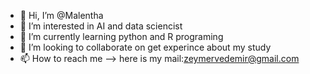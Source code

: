 - 👋 Hi, I’m @Malentha
- 👀 I’m interested in AI and data sciencist
- 🌱 I’m currently learning python and R programing
- 💞️ I’m looking to collaborate on get experince about my study
- 📫 How to reach me --> here is my mail:zeymervedemir@gmail.com 

<!---
Malentha/Malentha is a ✨ special ✨ repository because its `README.md` (this file) appears on your GitHub profile.
You can click the Preview link to take a look at your changes.
--->
